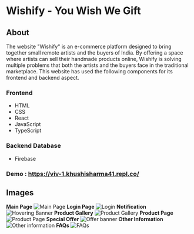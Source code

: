 # Wishify - You Wish We Gift
## About
The website "Wishify" is an e-commerce platform designed to bring together small remote artists and the buyers of India. By offering a space where artists can sell their handmade products online, Wishify is solving multiple problems that both the artists and the buyers face in the traditional marketplace.
This website has used the following components for its frontend and backend aspect.
### Frontend
- HTML
- CSS
- React
- JavaScript
- TypeScript
### Backend Database
- Firebase
### Demo : https://viv-1.khushisharma41.repl.co/
## Images

**Main Page**
![Main Page](https://user-images.githubusercontent.com/85780636/229312654-27aed748-e250-45e7-a245-b9a13e886b1a.jpg)
**Login Page**
![Login](https://user-images.githubusercontent.com/85780636/229312665-1544bd0d-4f69-4b66-89f2-ea897598c9d5.jpg)
**Notification**
![Hovering Banner](https://user-images.githubusercontent.com/85780636/229312676-1ef6165e-fcea-4e2d-a0fe-032e1c38db9d.jpg)
**Product Gallery**
![Product Gallery](https://user-images.githubusercontent.com/85780636/229312697-c64d7509-8f8d-4106-9712-46409896c0ac.jpg)
**Product Page**
![Product Page](https://user-images.githubusercontent.com/85780636/229312791-fdfd7b4b-e40c-4756-9eab-abb98d6d6621.jpg)
**Special Offer**
![Offer banner](https://user-images.githubusercontent.com/85780636/229312769-562de7db-f766-458c-b9cd-53eb024d86fc.jpg)
**Other Information**
![Other information](https://user-images.githubusercontent.com/85780636/229312719-8e7546ed-e3c7-4d01-9f2d-02e56fd0b145.jpg)
**FAQs**
![FAQs](https://user-images.githubusercontent.com/85780636/229312783-76eee067-5d50-46c8-9ccf-4d82e3fb7633.jpg)
